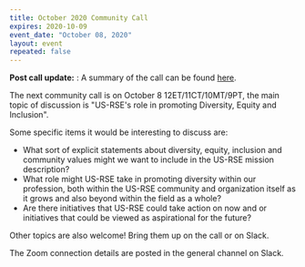 ```yaml
---
title: October 2020 Community Call
expires: 2020-10-09
event_date: "October 08, 2020"
layout: event
repeated: false
---
```

**Post call update:** : A summary of the call can be found [here](https://us-rse.org/2020-10-13-community-call-dei/).

The next community call is on October 8 12ET/11CT/10MT/9PT, the main topic of discussion is "US-RSE's role in promoting Diversity, Equity and Inclusion". 

Some specific items it would be interesting to discuss are:
  - What sort of explicit statements about diversity, equity, inclusion and community values might we want to include in the US-RSE mission description?
  - What role might US-RSE take in promoting diversity within our profession, both within the US-RSE community and organization itself as it grows and also beyond within the field as a whole?
  - Are there initiatives that US-RSE could take action on now and or initiatives that could be viewed as aspirational for the future?

Other topics are also welcome!  Bring them up on the call or on Slack.

The Zoom connection details are posted in the general channel on Slack.
